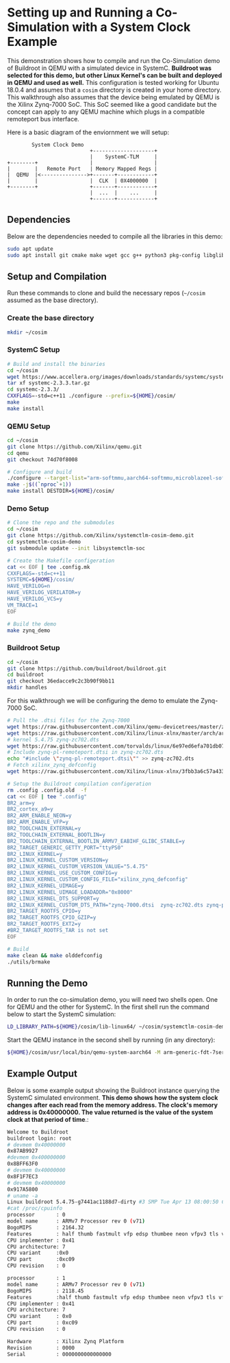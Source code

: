 # Setting up and Running a Co-Simulation with a System Clock Example

This demonstration shows how to compile and run the Co-Simulation demo of
Buildroot in QEMU with a simulated device in SystemC. **Buildroot was
selected for this demo, but other Linux Kernel's can be built and deployed
in QEMU and used as well.** This configuration is tested working for
Ubuntu 18.0.4 and assumes that a `cosim` directory is created in your home
directory. This walkthrough also assumes that the device being emulated by
QEMU is the Xilinx Zynq-7000 SoC. This SoC seemed like a good candidate
but the concept can apply to any QEMU machine which plugs in a compatible
remoteport bus interface.

Here is a basic diagram of the enviornment we will setup:
```
        System Clock Demo
                           +--------------------+
                           |    SystemC-TLM     |
+--------+                 |                    |
|        |   Remote Port   | Memory Mapped Regs |
|  QEMU  |<--------------->+-------+------------+
|        |                 |  CLK  | 0X4000000  |
+--------+                 +-------+------------+
                           |  ...  |    ...     |
                           +-------+------------+
```

## Dependencies

Below are the dependencies needed to compile all the libraries in this
demo:

```bash
sudo apt update
sudo apt install git cmake make wget gcc g++ python3 pkg-config libglib2.0-dev libpixman-1-dev verilator expect cpio unzip rsync bc libssl-dev
```

## Setup and Compilation

Run these commands to clone and build the necessary repos (`~/cosim`
assumed as the base directory).

### Create the base directory

```bash
mkdir ~/cosim
```

### SystemC Setup

```bash
# Build and install the binaries
cd ~/cosim
wget https://www.accellera.org/images/downloads/standards/systemc/systemc-2.3.3.tar.gz
tar xf systemc-2.3.3.tar.gz
cd systemc-2.3.3/
CXXFLAGS=-std=c++11 ./configure --prefix=${HOME}/cosim/
make
make install
```

### QEMU Setup

```bash
cd ~/cosim
git clone https://github.com/Xilinx/qemu.git
cd qemu
git checkout 74d70f8008

# Configure and build
./configure --target-list="arm-softmmu,aarch64-softmmu,microblazeel-softmmu,riscv32-softmmu,riscv64-softmmu,x86_64-softmmu" --enable-fdt --disable-kvm --disable-xen
make -j$((`nproc`+1))
make install DESTDIR=${HOME}/cosim/
```

### Demo Setup

```bash
# Clone the repo and the submodules
cd ~/cosim
git clone https://github.com/Xilinx/systemctlm-cosim-demo.git
cd systemctlm-cosim-demo
git submodule update --init libsystemctlm-soc

# Create the Makefile configeration
cat << EOF | tee .config.mk
CXXFLAGS=-std=c++11
SYSTEMC=${HOME}/cosim/
HAVE_VERILOG=n
HAVE_VERILOG_VERILATOR=y
HAVE_VERILOG_VCS=y
VM_TRACE=1
EOF

# Build the demo
make zynq_demo
```

### Buildroot Setup

```bash
cd ~/cosim
git clone https://github.com/buildroot/buildroot.git
cd buildroot
git checkout 36edacce9c2c3b90f9bb11
mkdir handles
```

For this walkthrough we will be configuring the demo to emulate the
Zynq-7000 SoC.

```bash
# Pull the .dtsi files for the Zynq-7000
wget https://raw.githubusercontent.com/Xilinx/qemu-devicetrees/master/zynq-pl-remoteport.dtsi
wget https://raw.githubusercontent.com/Xilinx/linux-xlnx/master/arch/arm/boot/dts/zynq-7000.dtsi
# kernel 5.4.75 zynq-zc702.dts
wget https://raw.githubusercontent.com/torvalds/linux/6e97ed6efa701db070da0054b055c085895aba86/arch/arm/boot/dts/zynq-zc702.dts
# Include zynq-pl-remoteport.dtsi in zynq-zc702.dts
echo "#include \"zynq-pl-remoteport.dtsi\"" >> zynq-zc702.dts
# Fetch xilinx_zynq_defconfig
wget https://raw.githubusercontent.com/Xilinx/linux-xlnx/3fbb3a6c57a43342a7daec3bbae2f595c50bc969/arch/arm/configs/xilinx_zynq_defconfig

# Setup the Buildroot compilation configeration
rm .config .config.old  -f
cat << EOF | tee ".config"
BR2_arm=y
BR2_cortex_a9=y
BR2_ARM_ENABLE_NEON=y
BR2_ARM_ENABLE_VFP=y
BR2_TOOLCHAIN_EXTERNAL=y
BR2_TOOLCHAIN_EXTERNAL_BOOTLIN=y
BR2_TOOLCHAIN_EXTERNAL_BOOTLIN_ARMV7_EABIHF_GLIBC_STABLE=y
BR2_TARGET_GENERIC_GETTY_PORT="ttyPS0"
BR2_LINUX_KERNEL=y
BR2_LINUX_KERNEL_CUSTOM_VERSION=y
BR2_LINUX_KERNEL_CUSTOM_VERSION_VALUE="5.4.75"
BR2_LINUX_KERNEL_USE_CUSTOM_CONFIG=y
BR2_LINUX_KERNEL_CUSTOM_CONFIG_FILE="xilinx_zynq_defconfig"
BR2_LINUX_KERNEL_UIMAGE=y
BR2_LINUX_KERNEL_UIMAGE_LOADADDR="0x8000"
BR2_LINUX_KERNEL_DTS_SUPPORT=y
BR2_LINUX_KERNEL_CUSTOM_DTS_PATH="zynq-7000.dtsi  zynq-zc702.dts zynq-pl-remoteport.dtsi"
BR2_TARGET_ROOTFS_CPIO=y
BR2_TARGET_ROOTFS_CPIO_GZIP=y
BR2_TARGET_ROOTFS_EXT2=y
#BR2_TARGET_ROOTFS_TAR is not set
EOF

# Build
make clean && make olddefconfig
./utils/brmake
```

## Running the Demo

In order to run the co-simulation demo, you will need two shells open. One
for QEMU and the other for SystemC. In the first shell run the command
below to start the SystemC simulation:

```bash
LD_LIBRARY_PATH=${HOME}/cosim/lib-linux64/ ~/cosim/systemctlm-cosim-demo/zynq_demo unix:${HOME}/cosim/buildroot/handles/qemu-rport-_cosim@0 1000000
```

Start the QEMU instance in the second shell by running (in any directory):

```bash
${HOME}/cosim/usr/local/bin/qemu-system-aarch64 -M arm-generic-fdt-7series -m 1G -kernel ${HOME}/cosim/buildroot/output/images/uImage -dtb ${HOME}/cosim/buildroot/output/images/zynq-zc702.dtb --initrd ${HOME}/cosim/buildroot/output/images/rootfs.cpio.gz -serial /dev/null -serial mon:stdio -display none -net nic -net nic -net user -machine-path ${HOME}/cosim/buildroot/handles -icount 0,sleep=off -rtc clock=vm -sync-quantum 1000000
```

## Example Output

Below is some example output showing the Buildroot instance querying the
SystemC simulated environment. **This demo shows how the system clock
changes after each read from the memory address. The clock's memory
address is 0x40000000. The value returned is the value of the system clock
at that period of time**.:

```bash
Welcome to Buildroot
buildroot login: root
# devmem 0x40000000
0x87AB9927
#devmem 0x400000000
0x8BFF63F0
# devmem 0x40000000
0x8F1F7EC3
# devmem 0x40000000
0x917A5800
# uname -a
Linux buildroot 5.4.75-g7441ac1188d7-dirty #3 SMP Tue Apr 13 08:00:50 CST 2021 armv71 GNU/Linux
#cat /proc/cpuinfo
processor       : 0
model name      : ARMv7 Processor rev 0 (v71)
BogoMIPS        : 2164.32
Features        : half thumb fastmult vfp edsp thumbee neon vfpv3 tls vfpd32
CPU inplementer : 0x41
CPU architecture: 7
CPU variant     :0x0
CPU part        :0xc09
CPU revision    : 0

processor       : 1
model name      : ARMv7 Processor rev 0 (v71)
BogoMIPS        : 2118.45
Features        :half thumb fastmult vfp edsp thumbee neon vfpv3 tls vfpd32
CPU implementer : 0x41
CPU architecture: 7
CPU variant     : 0x0
CPU part        : 0xc09
CPU revision    : 0

Hardware        : Xilinx Zynq Platform
Revision        : 0000
Serial          : 0000000000000000
```
